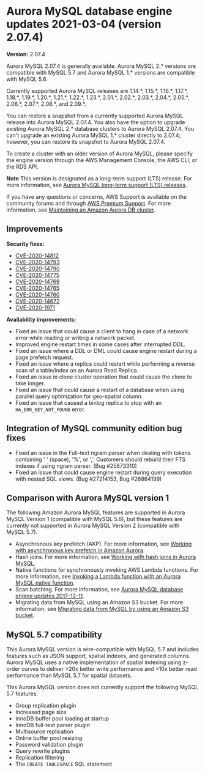 # Aurora MySQL database engine updates 2021\-03\-04 \(version 2\.07\.4\)<a name="AuroraMySQL.Updates.2074"></a>

**Version:** 2\.07\.4

Aurora MySQL 2\.07\.4 is generally available\. Aurora MySQL 2\.\* versions are compatible with MySQL 5\.7 and Aurora MySQL 1\.\* versions are compatible with MySQL 5\.6\.

 Currently supported Aurora MySQL releases are 1\.14\.\*, 1\.15\.\*, 1\.16\.\*, 1\.17\.\*, 1\.18\.\*, 1\.19\.\*, 1\.20\.\*, 1\.21\.\*, 1\.22\.\*, 1\.23\.\*, 2\.01\.\*, 2\.02\.\*, 2\.03\.\*, 2\.04\.\*, 2\.05\.\*, 2\.06\.\*, 2\.07\.\*, 2\.08\.\*, and 2\.09\.\*\. 

 You can restore a snapshot from a currently supported Aurora MySQL release into Aurora MySQL 2\.07\.4\. You also have the option to upgrade existing Aurora MySQL 2\.\* database clusters to Aurora MySQL 2\.07\.4\. You can't upgrade an existing Aurora MySQL 1\.\* cluster directly to 2\.07\.4; however, you can restore its snapshot to Aurora MySQL 2\.07\.4\. 

 To create a cluster with an older version of Aurora MySQL, please specify the engine version through the AWS Management Console, the AWS CLI, or the RDS API\. 

**Note**  <a name="lts_notice_2074"></a>
 This version is designated as a long\-term support \(LTS\) release\. For more information, see [Aurora MySQL long\-term support \(LTS\) releases](AuroraMySQL.Updates.Versions.md#AuroraMySQL.Updates.LTS)\. 

If you have any questions or concerns, AWS Support is available on the community forums and through [AWS Premium Support](http://aws.amazon.com/support)\. For more information, see [Maintaining an Amazon Aurora DB cluster](USER_UpgradeDBInstance.Maintenance.md)\.

## Improvements<a name="AuroraMySQL.Updates.2074.Improvements"></a>

 **Security fixes:** 
+ [CVE\-2020\-14812](https://cve.mitre.org/cgi-bin/cvename.cgi?name=CVE-2020-14812)
+ [CVE\-2020\-14793](https://cve.mitre.org/cgi-bin/cvename.cgi?name=CVE-2020-14793)
+ [CVE\-2020\-14790](https://cve.mitre.org/cgi-bin/cvename.cgi?name=CVE-2020-14790)
+ [CVE\-2020\-14775](https://cve.mitre.org/cgi-bin/cvename.cgi?name=CVE-2020-14775)
+ [CVE\-2020\-14769](https://cve.mitre.org/cgi-bin/cvename.cgi?name=CVE-2020-14769)
+ [CVE\-2020\-14765](https://cve.mitre.org/cgi-bin/cvename.cgi?name=CVE-2020-14765)
+ [CVE\-2020\-14760](https://cve.mitre.org/cgi-bin/cvename.cgi?name=CVE-2020-14760)
+ [CVE\-2020\-14672](https://cve.mitre.org/cgi-bin/cvename.cgi?name=CVE-2020-14672)
+ [CVE\-2020\-1971](https://cve.mitre.org/cgi-bin/cvename.cgi?name=CVE-2020-1971)

 **Availability improvements:** 
+  Fixed an issue that could cause a client to hang in case of a network error while reading or writing a network packet\. 
+  Improved engine restart times in some cases after interrupted DDL\. 
+  Fixed an issue where a DDL or DML could cause engine restart during a page prefetch request\. 
+  Fixed an issue where a replica could restart while performing a reverse scan of a table/index on an Aurora Read Replica\. 
+  Fixed an issue in clone cluster operation that could cause the clone to take longer\. 
+  Fixed an issue that could cause a restart of a database when using parallel query optimization for geo\-spatial column\. 
+  Fixed an issue that caused a binlog replica to stop with an `HA_ERR_KEY_NOT_FOUND` error\. 

## Integration of MySQL community edition bug fixes<a name="AuroraMySQL.Updates.2074.Patches"></a>
+  Fixed an issue in the Full\-text ngram parser when dealing with tokens containing ' ' \(space\), '%', or ','\. Customers should rebuild their FTS indexes if using ngram parser\. \(Bug \#25873310\) 
+  Fixed an issue that could cause engine restart during query execution with nested SQL views\. \(Bug \#27214153, Bug \#26864199\) 

## Comparison with Aurora MySQL version 1<a name="AuroraMySQL.Updates.2074.Compare56"></a>

The following Amazon Aurora MySQL features are supported in Aurora MySQL Version 1 \(compatible with MySQL 5\.6\), but these features are currently not supported in Aurora MySQL Version 2 \(compatible with MySQL 5\.7\)\.
+ Asynchronous key prefetch \(AKP\)\. For more information, see [Working with asynchronous key prefetch in Amazon Aurora](AuroraMySQL.BestPractices.md#Aurora.BestPractices.AKP)\.
+ Hash joins\. For more information, see [Working with hash joins in Aurora MySQL](AuroraMySQL.BestPractices.md#Aurora.BestPractices.HashJoin)\.
+ Native functions for synchronously invoking AWS Lambda functions\. For more information, see [Invoking a Lambda function with an Aurora MySQL native function](AuroraMySQL.Integrating.Lambda.md#AuroraMySQL.Integrating.NativeLambda)\.
+ Scan batching\. For more information, see [Aurora MySQL database engine updates 2017\-12\-11](AuroraMySQL.Updates.20171211.md)\.
+ Migrating data from MySQL using an Amazon S3 bucket\. For more information, see [Migrating data from MySQL by using an Amazon S3 bucket](AuroraMySQL.Migrating.ExtMySQL.md#AuroraMySQL.Migrating.ExtMySQL.S3)\.

## MySQL 5\.7 compatibility<a name="AuroraMySQL.Updates.2074.Compatibility"></a>

This Aurora MySQL version is wire\-compatible with MySQL 5\.7 and includes features such as JSON support, spatial indexes, and generated columns\. Aurora MySQL uses a native implementation of spatial indexing using z\-order curves to deliver >20x better write performance and >10x better read performance than MySQL 5\.7 for spatial datasets\.

This Aurora MySQL version does not currently support the following MySQL 5\.7 features:
+ Group replication plugin
+ Increased page size
+ InnoDB buffer pool loading at startup
+ InnoDB full\-text parser plugin
+ Multisource replication
+ Online buffer pool resizing
+ Password validation plugin
+ Query rewrite plugins
+ Replication filtering
+ The `CREATE TABLESPACE` SQL statement
